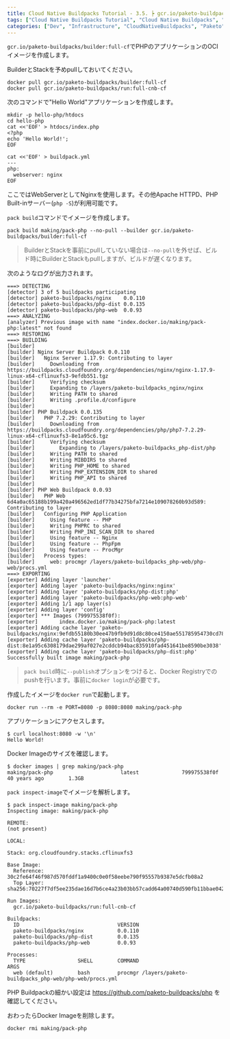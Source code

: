 ```yaml
---
title: Cloud Native Buildpacks Tutorial - 3.5. ┝ gcr.io/paketo-buildpacks/builder:full-cf BuilderでPHPアプリのOCIイメージを作成
tags: ["Cloud Native Buildpacks Tutorial", "Cloud Native Buildpacks", "Paketo", "Series"]
categories: ["Dev", "Infrastructure", "CloudNativeBuildpacks", "Paketo"]
---
```


`gcr.io/paketo-buildpacks/builder:full-cf`でPHPのアプリケーションのOCIイメージを作成します。

BuilderとStackを予めpullしておいてください。

```
docker pull gcr.io/paketo-buildpacks/builder:full-cf
docker pull gcr.io/paketo-buildpacks/run:full-cnb-cf
```

次のコマンドで"Hello World"アプリケーションを作成します。

```
mkdir -p hello-php/htdocs
cd hello-php
cat <<'EOF' > htdocs/index.php
<?php
echo 'Hello World!';
EOF

cat <<'EOF' > buildpack.yml
---
php:
  webserver: nginx
EOF
```

ここではWebServerとしてNginxを使用します。その他Apache HTTPD、PHP Built-inサーバー(`php -S`)が利用可能です。

`pack build`コマンドでイメージを作成します。

```
pack build making/pack-php --no-pull --builder gcr.io/paketo-buildpacks/builder:full-cf
```

> BuilderとStackを事前にpullしていない場合は`--no-pull`を外せば、ビルド時にBuilderとStackもpullしますが、ビルドが遅くなります。

次のようなログが出力されます。

```
===> DETECTING
[detector] 3 of 5 buildpacks participating
[detector] paketo-buildpacks/nginx    0.0.110
[detector] paketo-buildpacks/php-dist 0.0.135
[detector] paketo-buildpacks/php-web  0.0.93
===> ANALYZING
[analyzer] Previous image with name "index.docker.io/making/pack-php:latest" not found
===> RESTORING
===> BUILDING
[builder] 
[builder] Nginx Server Buildpack 0.0.110
[builder]   Nginx Server 1.17.9: Contributing to layer
[builder]     Downloading from https://buildpacks.cloudfoundry.org/dependencies/nginx/nginx-1.17.9-linux-x64-cflinuxfs3-9efdb551.tgz
[builder]     Verifying checksum
[builder]     Expanding to /layers/paketo-buildpacks_nginx/nginx
[builder]     Writing PATH to shared
[builder]     Writing .profile.d/configure
[builder] 
[builder] PHP Buildpack 0.0.135
[builder]   PHP 7.2.29: Contributing to layer
[builder]     Downloading from https://buildpacks.cloudfoundry.org/dependencies/php/php7-7.2.29-linux-x64-cflinuxfs3-8e1a95c6.tgz
[builder]     Verifying checksum
[builder]        Expanding to /layers/paketo-buildpacks_php-dist/php
[builder]     Writing PATH to shared
[builder]     Writing MIBDIRS to shared
[builder]     Writing PHP_HOME to shared
[builder]     Writing PHP_EXTENSION_DIR to shared
[builder]     Writing PHP_API to shared
[builder] 
[builder] PHP Web Buildpack 0.0.93
[builder]   PHP Web 6d4a0ac65188b199a420a496562ed1df77b34275bfa7214e109078260b93d589: Contributing to layer
[builder]   Configuring PHP Application
[builder]     Using feature -- PHP
[builder]     Writing PHPRC to shared
[builder]     Writing PHP_INI_SCAN_DIR to shared
[builder]     Using feature -- Nginx
[builder]     Using feature -- PhpFpm
[builder]     Using feature -- ProcMgr
[builder]   Process types:
[builder]     web: procmgr /layers/paketo-buildpacks_php-web/php-web/procs.yml
===> EXPORTING
[exporter] Adding layer 'launcher'
[exporter] Adding layer 'paketo-buildpacks/nginx:nginx'
[exporter] Adding layer 'paketo-buildpacks/php-dist:php'
[exporter] Adding layer 'paketo-buildpacks/php-web:php-web'
[exporter] Adding 1/1 app layer(s)
[exporter] Adding layer 'config'
[exporter] *** Images (799975538f0f):
[exporter]       index.docker.io/making/pack-php:latest
[exporter] Adding cache layer 'paketo-buildpacks/nginx:9efdb55180b30ee47b9fb9d91d8c80ce4150ae551785954730cd7831c82142ea'
[exporter] Adding cache layer 'paketo-buildpacks/php-dist:8e1a95c6308179dae299af027e2cddcb94bac835910fad451641be8590be3038'
[exporter] Adding cache layer 'paketo-buildpacks/php-dist:php'
Successfully built image making/pack-php
```

> `pack build`時に`--publish`オプションをつけると、Docker Registryでのpushを行います。事前に`docker login`が必要です。

作成したイメージを`docker run`で起動します。

```
docker run --rm -e PORT=8080 -p 8080:8080 making/pack-php
```

アプリケーションにアクセスします。

```
$ curl localhost:8080 -w '\n'
Hello World!
```

Docker Imageのサイズを確認します。

```
$ docker images | grep making/pack-php
making/pack-php                      latest              799975538f0f        40 years ago        1.3GB
```

`pack inspect-image`でイメージを解析します。

```
$ pack inspect-image making/pack-php
Inspecting image: making/pack-php

REMOTE:
(not present)

LOCAL:

Stack: org.cloudfoundry.stacks.cflinuxfs3

Base Image:
  Reference: 30c2fe64f46f987d570fddf1a9400c0e0f58eebe790f95557b9387e5dcfb08a2
  Top Layer: sha256:70227f7df5ee235dae16d7b6ce4a23b03bb57cadd64a00740d590fb11bbae042

Run Images:
  gcr.io/paketo-buildpacks/run:full-cnb-cf

Buildpacks:
  ID                                VERSION
  paketo-buildpacks/nginx           0.0.110
  paketo-buildpacks/php-dist        0.0.135
  paketo-buildpacks/php-web         0.0.93

Processes:
  TYPE                 SHELL        COMMAND                                                            ARGS
  web (default)        bash         procmgr /layers/paketo-buildpacks_php-web/php-web/procs.yml 
```

PHP Buildpackの細かい設定は
https://github.com/paketo-buildpacks/php
を確認してください。

おわったらDocker Imageを削除します。

```
docker rmi making/pack-php
```